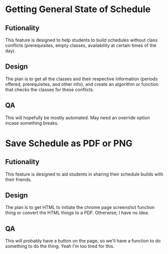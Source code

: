 # Getting General State of Schedule 
## Futionality
This feature is designed to help students to build schedules without class conflicts (prerequisites, empty classes, availability at certain times of the day).
## Design
The plan is to get all the classes and their respective information (periods offered, prerequisites, and other info), and create an algorithm or function that checks the classes for these conflicts.
## QA
This will hopefully be mostly automated. May need an override option incase something breaks.

# Save Schedule as PDF or PNG 
## Futionality
This feature is designed to aid students in sharing their schedule builds with their friends. 
## Design
The plan is to get HTML to initiate the chrome page screenshot function thing or convert the HTML things to a PDF. Otherwise, I have no idea.
## QA
This will probably have a button on the page, so we'll have a function to do something to do the thing. Yeah I'm too tired for this.
